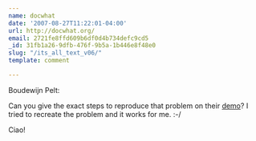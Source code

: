 ```yaml
---
name: docwhat
date: '2007-08-27T11:22:01-04:00'
url: http://docwhat.org/
email: 2721fe8ffd609b6df0d4b734defc9cd5
_id: 31fb1a26-9dfb-476f-9b5a-1b446e8f48e0
slug: "/its_all_text_v06/"
template: comment

---
```


Boudewijn Pelt:

Can you give the exact steps to reproduce that problem on their <a href="http://demo.cenqua.com/" rel="nofollow">demo</a>?  I tried to recreate the problem and it works for me. :-/

Ciao!
